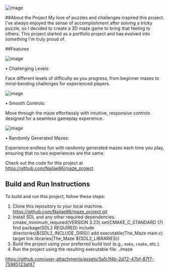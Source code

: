 ![image](https://github.com/user-attachments/assets/19409df3-28d7-4912-be27-174c50525aab)

##About the Project
	My love of puzzles and challenges inspired this project. I've always enjoyed the sense of accomplishment after solving a tricky puzzle, so I decided to create a 3D maze game to bring that feeling to others. This project started as a portfolio project and has evolved into something I'm truly proud of.

##Features

![image](https://github.com/user-attachments/assets/9ac428f0-5b84-415e-86f2-3e8012c54cb9)

•	Challenging Levels:

Face different levels of difficulty as you progress, from beginner mazes to mind-bending challenges for experienced players.

![image](https://github.com/user-attachments/assets/25356276-0823-42c3-bb48-bf51f9987d2d)

•	Smooth Controls:

Move through the maze effortlessly with intuitive, responsive controls designed for a seamless gameplay experience.

![image](https://github.com/user-attachments/assets/64d62048-f78a-4bc7-9204-59e0cccfd245)

•	Randomly Generated Mazes:

Experience endless fun with randomly generated mazes each time you play, ensuring that no two experiences are the same.

Check out the code for this project at https://github.com/Najlae86/maze_project

## Build and Run Instructions
To build and run this project, follow these steps:
1. Clone this repository to your local machine.
	https://github.com/Najlae86/maze_project.git
2. Install SDL and any other required dependencies.
	cmake_minimum_required(VERSION 3.23)
	set(CMAKE_C_STANDARD 17)
	find package(SDL2 REQUIRED)
	include directories(${SDL2_INCLUDE_DIRS})
	add executable(The_Maze main.c)
	target link libraries(The_Maze ${SDL2_LIBRARIES})
3. Build the project using your preferred build tool (e.g., `make`, `cmake`, etc.).
4. Run the project using the resulting executable file.
	./maze


https://github.com/user-attachments/assets/5a1c1f4b-2d72-47bf-87f7-75985123af47

